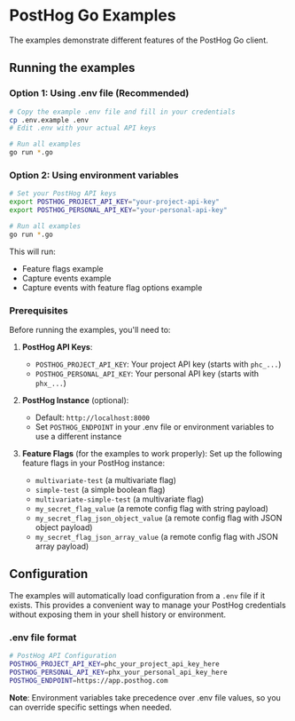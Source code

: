 # PostHog Go Examples

The examples demonstrate different features of the PostHog Go client.

## Running the examples

### Option 1: Using .env file (Recommended)

```bash
# Copy the example .env file and fill in your credentials
cp .env.example .env
# Edit .env with your actual API keys

# Run all examples
go run *.go
```

### Option 2: Using environment variables

```bash
# Set your PostHog API keys
export POSTHOG_PROJECT_API_KEY="your-project-api-key"
export POSTHOG_PERSONAL_API_KEY="your-personal-api-key"

# Run all examples
go run *.go
```

This will run:

- Feature flags example
- Capture events example
- Capture events with feature flag options example

### Prerequisites

Before running the examples, you'll need to:

1. **PostHog API Keys**:
   - `POSTHOG_PROJECT_API_KEY`: Your project API key (starts with `phc_...`)
   - `POSTHOG_PERSONAL_API_KEY`: Your personal API key (starts with `phx_...`)

2. **PostHog Instance** (optional):
   - Default: `http://localhost:8000`
   - Set `POSTHOG_ENDPOINT` in your .env file or environment variables to use a different instance

3. **Feature Flags** (for the examples to work properly):
   Set up the following feature flags in your PostHog instance:
   - `multivariate-test` (a multivariate flag)
   - `simple-test` (a simple boolean flag)
   - `multivariate-simple-test` (a multivariate flag)
   - `my_secret_flag_value` (a remote config flag with string payload)
   - `my_secret_flag_json_object_value` (a remote config flag with JSON object payload)
   - `my_secret_flag_json_array_value` (a remote config flag with JSON array payload)

## Configuration

The examples will automatically load configuration from a `.env` file if it exists. This provides a convenient way to manage your PostHog credentials without exposing them in your shell history or environment.

### .env file format

```bash
# PostHog API Configuration
POSTHOG_PROJECT_API_KEY=phc_your_project_api_key_here
POSTHOG_PERSONAL_API_KEY=phx_your_personal_api_key_here
POSTHOG_ENDPOINT=https://app.posthog.com
```

**Note**: Environment variables take precedence over .env file values, so you can override specific settings when needed.